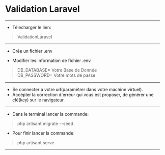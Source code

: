 # Validation Laravel
__________

- Télecharger le lien:
> ValidationLaravel
------------

- Crée un fichier .env

- Modifier les information de fichier .env
> DB_DATABASE= Votre Base de Donnée  
> DB_PASSWORD= Votre mots de passe
-----------
- Se connecter a votre url(paramétrer dans votre machine virtuel).
- Accépter la correction d'erreur qui vous est proposer, de générer une clé(key) sur le navigateur.
--------------

- Dans le terminal lancer la commande:
> php artisant migrate --seed

- Pour finir lancer la commande:
> php artisant serve
------------
